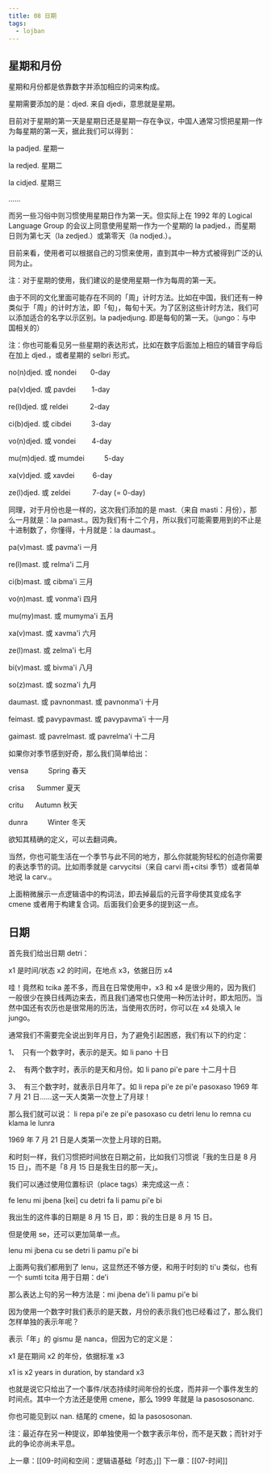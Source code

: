 ```yaml
---
title: 08 日期
tags:
  - lojban
---
```

## 星期和月份

星期和月份都是依靠数字并添加相应的词来构成。

星期需要添加的是：djed. 来自 djedi，意思就是星期。

目前对于星期的第一天是星期日还是星期一存在争议，中国人通常习惯把星期一作为每星期的第一天，据此我们可以得到：

la padjed. 星期一

la redjed. 星期二

la cidjed. 星期三

……

而另一些习俗中则习惯使用星期日作为第一天。但实际上在 1992 年的 Logical Language Group 的会议上同意使用星期一作为一个星期的 la padjed.，而星期日则为第七天（la zedjed.）或第零天（la nodjed.）。

目前来看，使用者可以根据自己的习惯来使用，直到其中一种方式被得到广泛的认同为止。

注：对于星期的使用，我们建议的是使用星期一作为每周的第一天。

由于不同的文化里面可能存在不同的「周」计时方法。比如在中国，我们还有一种类似于「周」的计时方法，即「旬」，每旬十天。为了区别这些计时方法，我们可以添加适合的名字以示区别。la padjedjung. 即是每旬的第一天。（jungo：与中国相关的）

注：你也可能看见另一些星期的表达形式，比如在数字后面加上相应的辅音字母后在加上 djed.，或者星期的 selbri 形式。

no(n)djed. 或 nondei       0-day

pa(v)djed. 或 pavdei        1-day

re(l)djed. 或 reldei           2-day

ci(b)djed. 或 cibdei          3-day

vo(n)djed. 或 vondei        4-day

mu(m)djed. 或 mumdei          5-day

xa(v)djed. 或 xavdei         6-day

ze(l)djed. 或 zeldei           7-day (= 0-day)

同理，对于月份也是一样的，这次我们添加的是 mast.（来自 masti：月份），那么一月就是：la pamast.。因为我们有十二个月，所以我们可能需要用到的不止是十进制数了，你懂得，十月就是：la daumast.。

pa(v)mast. 或 pavma'i 一月

re(l)mast. 或 relma'i 二月

ci(b)mast. 或 cibma'i 三月

vo(n)mast. 或 vonma'i 四月

mu(my)mast. 或 mumyma'i 五月

xa(v)mast. 或 xavma'i 六月

ze(l)mast. 或 zelma'i 七月

bi(v)mast. 或 bivma'i 八月

so(z)mast. 或 sozma'i 九月

daumast. 或 pavnonmast. 或 pavnonma'i 十月

feimast. 或 pavypavmast. 或 pavypavma'i 十一月

gaimast. 或 pavrelmast. 或 pavrelma'i 十二月

如果你对季节感到好奇，那么我们简单给出：

vensa          Spring 春天

crisa      Summer 夏天

critu      Autumn 秋天

dunra          Winter 冬天

欲知其精确的定义，可以去翻词典。

当然，你也可能生活在一个季节与此不同的地方，那么你就能狗轻松的创造你需要的表达季节的词。比如雨季就是 carvycitsi（来自 carvi 雨+citsi 季节）或者简单地说 la carv.。

上面稍微展示一点逻辑语中的构词法，即去掉最后的元音字母使其变成名字 cmene 或者用于构建复合词。后面我们会更多的提到这一点。

## 日期

首先我们给出日期 detri：

x1 是时间/状态 x2 的时间，在地点 x3，依据日历 x4

哇！竟然和 tcika 差不多，而且在日常使用中，x3 和 x4 是很少用的，因为我们一般很少在换日线两边来去，而且我们通常也只使用一种历法计时，即太阳历。当然中国还有农历也是很常用的历法，当使用农历时，你可以在 x4 处填入 le jungo。

通常我们不需要完全说出到年月日，为了避免引起困惑，我们有以下的约定：

1、  只有一个数字时，表示的是天。如 li pano 十日

2、  有两个数字时，表示的是天和月份。如 li pano pi'e pare 十二月十日

3、  有三个数字时，就表示日月年了。如 li repa pi'e ze pi'e pasoxaso 1969 年 7 月 21 日……这一天人类第一次登上了月球！

那么我们就可以说： li repa pi'e ze pi'e pasoxaso cu detri lenu lo remna cu klama le lunra

1969 年 7 月 21 日是人类第一次登上月球的日期。

和时刻一样，我们习惯把时间放在日期之前，比如我们习惯说「我的生日是 8 月 15 日」，而不是「8 月 15 日是我生日的那一天」。

我们可以通过使用位置标识（place tags）来完成这一点：

fe lenu mi jbena [kei] cu detri fa li pamu pi'e bi

我出生的这件事的日期是 8 月 15 日，即：我的生日是 8 月 15 日。

但是使用 se，还可以更加简单一点。

lenu mi jbena cu se detri li pamu pi'e bi

上面两句我们都用到了 lenu，这显然还不够方便，和用于时刻的 ti'u 类似，也有一个 sumti tcita 用于日期：de'i

那么表达上句的另一种方法是：mi jbena de'i li pamu pi'e bi

因为使用一个数字时我们表示的是天数，月份的表示我们也已经看过了，那么我们怎样单独的表示年呢？

表示「年」的 gismu 是 nanca，但因为它的定义是：

x1 是在期间 x2 的年份，依据标准 x3

x1 is x2 years in duration, by standard x3

也就是说它只给出了一个事件/状态持续时间年份的长度，而并非一个事件发生的时间点。其中一个方法还是使用 cmene，那么 1999 年就是 la pasososonanc.

你也可能见到以 nan. 结尾的 cmene，如 la pasososonan.

注：最近存在另一种提议，即单独使用一个数字表示年份，而不是天数；而针对于此的争论亦尚未平息。



上一章：[[09-时间和空间：逻辑语基础「时态」]]
下一章：[[07-时间]]